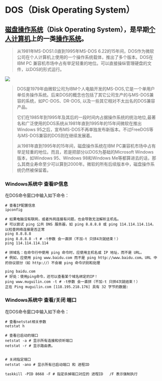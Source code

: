 # DOS（Disk Operating System）



## [磁盘操作系统](https://baike.baidu.com/item/磁盘操作系统/3793138?fromModule=lemma_inlink)（Disk Operating System），是早期[个人计算机](https://baike.baidu.com/item/个人计算机/3731770?fromModule=lemma_inlink)上的一类[操作系统](https://baike.baidu.com/item/操作系统/192?fromModule=lemma_inlink)。

> 从1981年MS-DOS1.0直到1995年MS-DOS 6.22的15年间，DOS作为微软公司在个人计算机上使用的一个操作系统载体，推出了多个版本。DOS在IBM PC 兼容机市场中占有举足轻重的地位。可以直接操纵管理硬盘的文件，以DOS的形式运行。

![](https://bkimg.cdn.bcebos.com/pic/a8014c086e061d9595b883b97bf40ad163d9cab1?x-bce-process=image/format,f_auto/watermark,image_d2F0ZXIvYmFpa2UyNzI,g_7,xp_5,yp_5,P_20/resize,m_lfit,limit_1,h_1080)

> DOS是1979年由微软公司为IBM个人电脑开发的MS-DOS,它是一个单用户单任务操作系统。后来DOS的概念也包括了其它公司生产的与MS-DOS兼容的系统，如PC-DOS、DR-DOS, 以及一些其它相对不太出名的DOS兼容产品。
>
> 它们在1985年到1995年及其后的一段时间内占据操作系统的统治地位,最著名和广泛使用的DOS系统从1981年直到1995年的15年间微软在推出Windows 95之后，宣布MS-DOS不再单独发布新版本。不过FreeDOS等与MS-DOS兼容的DOS则在继续发展着。
>
> 从1981年直到1995年的15年间，磁盘操作系统在IBM PC兼容机市场中占有举足轻重的地位。而且，若是把部分以DOS为基础的Microsoft Windows版本，如Windows 95、Windows 98和Windows Me等都算进去的话，那么其商业寿命至少可以算到2000年。微软的所有后续版本中，磁盘操作系统仍然被保留着。



### Windows系统中 查看IP信息

在DOS命令窗口中输入如下命令：

```shell
# 查看IP配置信息
ipconfig

# 如果电脑没有联网，或者外网连接有问题，也会导致无法解析主机名。
# 可以尝试 ping 公共 DNS 服务器，如 ping 8.8.8.8 或 ping 114.114.114.114，以检查网络连接是否正常‌
ping 8.8.8.8
ping 8.8.8.8 -t # -t参数 会一直拼（不加-t 只拼4次就结束！）
ping 114.114.114.114

# 拼域名：在命令行中使用 ping 命令时，应使用主机名或 IP 地址，而不是 URL。
# 例如，应使用 ping www.baidu.com 而不是 ping http://www.baidu.com。URL 中的协议部分（如 http://）不会被 ping 命令识别和处理‌

ping baidu.com
# 好处：使用ping命令，还可以查看某个域名绑定的IP！
ping www.muguilin.com -t # -t参数 会一直拼（不加-t 只拼4次就结束！）
正在 Ping muguilin.com [118.195.218.176] 具有 32 字节的数据:

```



### Windows系统中 查看/关闭 端口

在DOS命令窗口中输入如下命令：

```shell
# 查看netstat相关参数
netstat h

# 查看已启动的端口
netstat -a # 显示所有连接和侦听端口
netstat -r # 显示路由表。


# 关闭指定端口
netstat -ano # 显示所有已启动端口 和 进程ID

taskkill -PID 8668 -F # 指定杀掉端口对应的 进程ID   /F 表示强制执行

```

